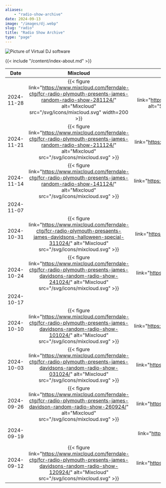 ```yaml
---
aliases:
    - "radio-show-archive"
date: 2024-09-13
image: "/images/dj.webp"
slug: "radio"
title: "Radio Show Archive"
type: "page"
---
```


![Picture of Virtual DJ software](/images/dj.webp)

{{< include "/content/index-about.md" >}}

<!-- Explicitly include widths, otherwise SVGs "render" as 0x0 on
    tablet/desktop-sized screens -->
<!-- Mixcloud width ~200px, Spotify/YouTube width ~100px -->

| Date | Mixcloud | Spotify | YouTube |
| ---- | :------: | :-----: | :-----: |
| 2024-11-28 | {{< figure link="https://www.mixcloud.com/ferndale-ctg/fcr-radio-plymouth-presents-james-random-radio-show-281124/" alt="Mixcloud" src="/svg/icons/mixcloud.svg" width=200 >}} | {{< figure link="https://open.spotify.com/playlist/2B4rnVE76Agiihk98BfpAG" alt="Spotify" src="/svg/icons/spotify.svg" width=100 >}} |
| 2024-11-21 | {{< figure link="https://www.mixcloud.com/ferndale-ctg/fcr-radio-plymouth-presents-james-random-radio-show-211124/" alt="Mixcloud" src="/svg/icons/mixcloud.svg" >}} | {{< figure link="https://open.spotify.com/playlist/6GddywdBr6vSN8qpZr0PRD" alt="Spotify" src="/svg/icons/spotify.svg" >}} |
| 2024-11-14 | {{< figure link="https://www.mixcloud.com/ferndale-ctg/fcr-radio-plymouth-presents-james-random-radio-show-141124/" alt="Mixcloud" src="/svg/icons/mixcloud.svg" >}} | {{< figure link="https://open.spotify.com/playlist/5SPnwFFZYQxf8GM9YRgZqr" alt="Spotify" src="/svg/icons/spotify.svg" >}} |
| 2024-11-07 |
| 2024-10-31 | {{< figure link="https://www.mixcloud.com/ferndale-ctg/fcr-radio-plymouth-presaents-james-davidsons-halloween-special-311024/" alt="Mixcloud" src="/svg/icons/mixcloud.svg" >}} | {{< figure link="https://open.spotify.com/playlist/1I1ZVNPcVzaTK1c9T9SLY9" alt="Spotify" src="/svg/icons/spotify.svg" >}} |
| 2024-10-24 | {{< figure link="https://www.mixcloud.com/ferndale-ctg/fcr-radio-plymouth-presents-james-davidsons-random-radio-show-241024/" alt="Mixcloud" src="/svg/icons/mixcloud.svg" >}} |{{< figure link="https://open.spotify.com/playlist/71Qphtg40vYl41aJRz4Sbp" alt="Spotify" src="/svg/icons/spotify.svg" >}} |
| 2024-10-17 |
| 2024-10-10 | {{< figure link="https://www.mixcloud.com/ferndale-ctg/fcr-radio-plymouth-presents-james-davidsons-random-radio-show-101024/" alt="Mixcloud" src="/svg/icons/mixcloud.svg" >}} | {{< figure link="https://open.spotify.com/playlist/50gr4W1663e9CWxpDxu7iu" alt="Spotify" src="/svg/icons/spotify.svg" >}} |
| 2024-10-03 | {{< figure link="https://www.mixcloud.com/ferndale-ctg/fcr-radio-plymouth-presents-james-davidsons-random-radio-show-031024/" alt="Mixcloud" src="/svg/icons/mixcloud.svg" >}} | {{< figure link="https://open.spotify.com/playlist/3UvF28q4oZq6Kx8jwrIceU" alt="Spotify" src="/svg/icons/spotify.svg" >}} |
| 2024-09-26 | {{< figure link="https://www.mixcloud.com/ferndale-ctg/fcr-radio-plymouth-presents-james-davidson-random-radio-show-260924/" alt="Mixcloud" src="/svg/icons/mixcloud.svg" >}} | {{< figure link="https://open.spotify.com/playlist/4TwAxbOltwufsa7IN4Rwno" alt="Spotify" src="/svg/icons/spotify.svg" >}} |
| 2024-09-19 | | {{< figure link="https://open.spotify.com/playlist/5tggju6ZPvvKITCE15RpiR" alt="Spotify" src="/svg/icons/spotify.svg" >}} |
| 2024-09-12 | {{< figure link="https://www.mixcloud.com/ferndale-ctg/fcr-radio-plymouth-presents-james-davidsons-random-radio-show-120924/" alt="Mixcloud" src="/svg/icons/mixcloud.svg" >}} | {{< figure link="https://open.spotify.com/playlist/4TwAxbOltwufsa7IN4Rwno" alt="Spotify" src="/svg/icons/spotify.svg" >}} | {{< figure link="https://youtu.be/UNNN_JIzmeg" alt="YouTube" src="/svg/icons/youtube.svg" width=100 >}} |
